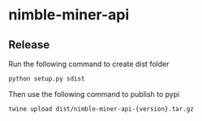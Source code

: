# nimble-miner-api

## Release

Run the following command to create dist folder
```bash
python setup.py sdist
```

Then use the following command to publish to pypi
```bash
twine upload dist/nimble-miner-api-{version}.tar.gz
```

